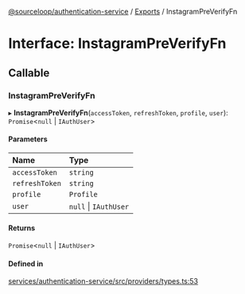 [@sourceloop/authentication-service](../README.md) / [Exports](../modules.md) / InstagramPreVerifyFn

# Interface: InstagramPreVerifyFn

## Callable

### InstagramPreVerifyFn

▸ **InstagramPreVerifyFn**(`accessToken`, `refreshToken`, `profile`, `user`): `Promise`<``null`` \| `IAuthUser`\>

#### Parameters

| Name | Type |
| :------ | :------ |
| `accessToken` | `string` |
| `refreshToken` | `string` |
| `profile` | `Profile` |
| `user` | ``null`` \| `IAuthUser` |

#### Returns

`Promise`<``null`` \| `IAuthUser`\>

#### Defined in

[services/authentication-service/src/providers/types.ts:53](https://github.com/codeweb05/repo1/blob/ea19add/services/authentication-service/src/providers/types.ts#L53)
